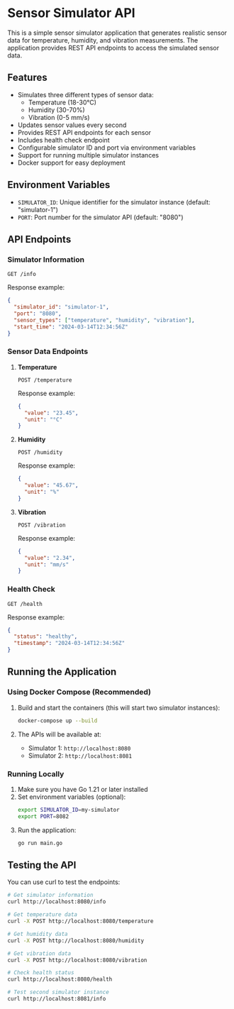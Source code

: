 # Sensor Simulator API

This is a simple sensor simulator application that generates realistic sensor data for temperature, humidity, and vibration measurements. The application provides REST API endpoints to access the simulated sensor data.

## Features

- Simulates three different types of sensor data:
  - Temperature (18-30°C)
  - Humidity (30-70%)
  - Vibration (0-5 mm/s)
- Updates sensor values every second
- Provides REST API endpoints for each sensor
- Includes health check endpoint
- Configurable simulator ID and port via environment variables
- Support for running multiple simulator instances
- Docker support for easy deployment

## Environment Variables

- `SIMULATOR_ID`: Unique identifier for the simulator instance (default: "simulator-1")
- `PORT`: Port number for the simulator API (default: "8080")

## API Endpoints

### Simulator Information
```
GET /info
```
Response example:
```json
{
  "simulator_id": "simulator-1",
  "port": "8080",
  "sensor_types": ["temperature", "humidity", "vibration"],
  "start_time": "2024-03-14T12:34:56Z"
}
```

### Sensor Data Endpoints

1. **Temperature**
   ```
   POST /temperature
   ```
   Response example:
   ```json
   {
     "value": "23.45",
     "unit": "°C"
   }
   ```

2. **Humidity**
   ```
   POST /humidity
   ```
   Response example:
   ```json
   {
     "value": "45.67",
     "unit": "%"
   }
   ```

3. **Vibration**
   ```
   POST /vibration
   ```
   Response example:
   ```json
   {
     "value": "2.34",
     "unit": "mm/s"
   }
   ```

### Health Check

```
GET /health
```
Response example:
```json
{
  "status": "healthy",
  "timestamp": "2024-03-14T12:34:56Z"
}
```

## Running the Application

### Using Docker Compose (Recommended)

1. Build and start the containers (this will start two simulator instances):
   ```bash
   docker-compose up --build
   ```

2. The APIs will be available at:
   - Simulator 1: `http://localhost:8080`
   - Simulator 2: `http://localhost:8081`

### Running Locally

1. Make sure you have Go 1.21 or later installed
2. Set environment variables (optional):
   ```bash
   export SIMULATOR_ID=my-simulator
   export PORT=8082
   ```
3. Run the application:
   ```bash
   go run main.go
   ```

## Testing the API

You can use curl to test the endpoints:

```bash
# Get simulator information
curl http://localhost:8080/info

# Get temperature data
curl -X POST http://localhost:8080/temperature

# Get humidity data
curl -X POST http://localhost:8080/humidity

# Get vibration data
curl -X POST http://localhost:8080/vibration

# Check health status
curl http://localhost:8080/health

# Test second simulator instance
curl http://localhost:8081/info
``` 